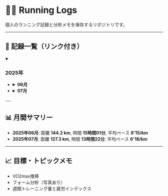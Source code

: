 # 🏃‍♂️ Running Logs

個人のランニング記録と分析メモを保存するリポジトリです。

---

## 📅 記録一覧（リンク付き）

<details open>
  <summary><h3>2025年</h3></summary>
  <ul>
    <li>
      <details>
        <summary><strong>06月</strong></summary>
        <ul>
          <li><a href="logs/2025-06-30.md">2025年06月30日</a></li>
          <li><a href="logs/2025-06-29.md">2025年06月29日</a></li>
          <li><a href="logs/2025-06-27.md">2025年06月27日</a></li>
          <li><a href="logs/2025-06-26.md">2025年06月26日</a></li>
          <li><a href="logs/2025-06-25.md">2025年06月25日</a></li>
          <li><a href="logs/2025-06-24.md">2025年06月24日</a></li>
          <li><a href="logs/2025-06-23.md">2025年06月23日</a></li>
          <li><a href="logs/2025-06-22.md">2025年06月22日</a></li>
          <li><a href="logs/2025-06-20.md">2025年06月20日</a></li>
          <li><a href="logs/2025-06-19.md">2025年06月19日</a></li>
          <li><a href="logs/2025-06-18.md">2025年06月18日</a></li>
          <li><a href="logs/2025-06-16.md">2025年06月16日</a></li>
          <li><a href="logs/2025-06-15.md">2025年06月15日</a></li>
        </ul>
      </details>
    </li>
    <li>
      <details>
        <summary><strong>07月</strong></summary>
        <ul>
          <li><a href="logs/2025-07-15.md">2025年07月15日</a></li>
          <li><a href="logs/2025-07-14.md">2025年07月14日</a></li>
          <li><a href="logs/2025-07-12.md">2025年07月12日</a></li>
          <li><a href="logs/2025-07-11.md">2025年07月11日</a></li>
          <li><a href="logs/2025-07-10.md">2025年07月10日</a></li>
          <li><a href="logs/2025-07-09.md">2025年07月09日</a></li>
          <li><a href="logs/2025-07-08.md">2025年07月08日</a></li>
          <li><a href="logs/2025-07-07.md">2025年07月07日</a></li>
          <li><a href="logs/2025-07-05.md">2025年07月05日</a></li>
          <li><a href="logs/2025-07-04.md">2025年07月04日</a></li>
          <li><a href="logs/2025-07-03.md">2025年07月03日</a></li>
          <li><a href="logs/2025-07-02.md">2025年07月02日</a></li>
        </ul>
      </details>
    </li>
  </ul>
</details>
---

## 📊 月間サマリー

- **2025年06月**: 距離 **144.2 km**, 時間 **15時間01分**, 平均ペース **6'15/km**
- **2025年07月**: 距離 **127.3 km**, 時間 **13時間22分**, 平均ペース **6'18/km**
---

## 📈 目標・トピックメモ

- VO2max推移
- フォーム分析（写真あり）
- 週間トレーニング量と疲労インデックス
